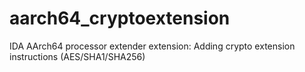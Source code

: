 # aarch64_cryptoextension
IDA AArch64 processor extender extension: Adding crypto extension instructions (AES/SHA1/SHA256)
